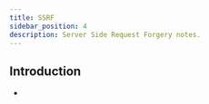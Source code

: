 ```yaml
---
title: SSRF
sidebar_position: 4
description: Server Side Request Forgery notes.
---
```


## Introduction
- 